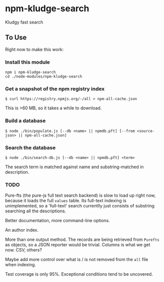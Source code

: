 npm-kludge-search
=================

Kludgy fast search

## To Use

Right now to make this work:

### Install this module

```
npm i npm-kludge-search
cd ./node-modules/npm-kludge-search
```

### Get a snapshot of the npm registry index

```
$ curl https://registry.npmjs.org/-/all > npm-all-cache.json
```

This is >60 MB, so it takes a while to download.

### Build a database

```
$ node ./bin/populate.js [--db <name> || npmdb.pft] [--from <source-json> || npm-all-cache.json]
```

### Search the database

```
$ node ./bin/search-db.js [--db <name> || npmdb.pft] <term>
```

The search term is matched against name and substring-matched in description.

### TODO

Pure-fts (the pure-js full text search backend) is slow to load up right
now, because it loads the full `values` table.  Its full-text indexing is
unimplemented, so a 'full-text' search currentlly just consists of
substring searching all the descriptions.

Better documentation, more command-line options.

An author index.

More than one output method.  The records are being retrieved from `Purefts` as objects, so a JSON reporter would be trivial.  Columns is what we get now.  CSV, others?

Maybe add more control over what is / is not removed from the `all` file when indexing.

Test coverage is only 95%.  Exceptional conditions tend to be uncovered.
